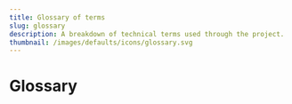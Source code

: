 ```yaml
---
title: Glossary of terms
slug: glossary
description: A breakdown of technical terms used through the project.
thumbnail: /images/defaults/icons/glossary.svg
---
```


<h1>Glossary</h1>